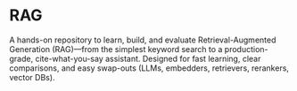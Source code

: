 # RAG
A hands-on repository to learn, build, and evaluate Retrieval-Augmented Generation (RAG)—from the simplest keyword search to a production-grade, cite-what-you-say assistant. Designed for fast learning, clear comparisons, and easy swap-outs (LLMs, embedders, retrievers, rerankers, vector DBs).
